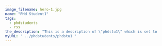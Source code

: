 ```yaml
---
image_filename: hero-1.jpg
name: "PHd Student1"
tags:
  - phdstudents
  - rss
the_description: "This is a description of \"phdstu1\" which is set to some generic name in the meantime"
myURL: ' ../phdstudents/phdstu1 '
---
```

